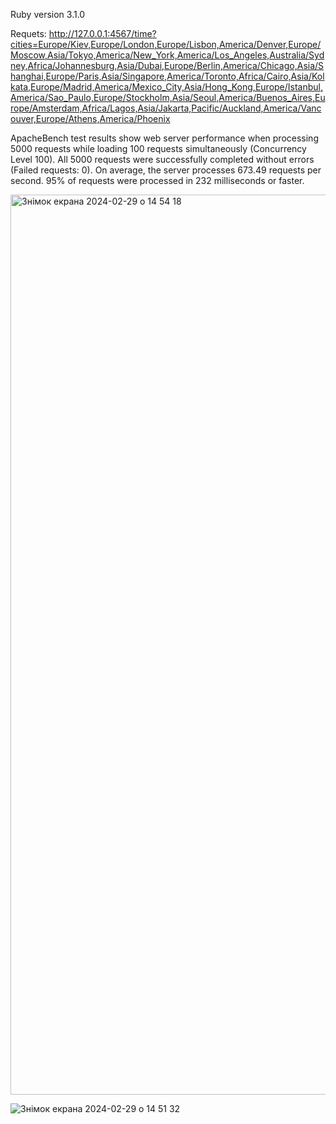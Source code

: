 Ruby version 3.1.0

Requets:
  http://127.0.0.1:4567/time?cities=Europe/Kiev,Europe/London,Europe/Lisbon,America/Denver,Europe/Moscow,Asia/Tokyo,America/New_York,America/Los_Angeles,Australia/Sydney,Africa/Johannesburg,Asia/Dubai,Europe/Berlin,America/Chicago,Asia/Shanghai,Europe/Paris,Asia/Singapore,America/Toronto,Africa/Cairo,Asia/Kolkata,Europe/Madrid,America/Mexico_City,Asia/Hong_Kong,Europe/Istanbul,America/Sao_Paulo,Europe/Stockholm,Asia/Seoul,America/Buenos_Aires,Europe/Amsterdam,Africa/Lagos,Asia/Jakarta,Pacific/Auckland,America/Vancouver,Europe/Athens,America/Phoenix


ApacheBench test results show web server performance when processing 5000 requests while loading 100 requests simultaneously (Concurrency Level 100). All 5000 requests were successfully completed without errors (Failed requests: 0). On average, the server processes 673.49 requests per second. 95% of requests were processed in 232 milliseconds or faster.

<img width="1440" alt="Знімок екрана 2024-02-29 о 14 54 18" src="https://github.com/Zoncovsky/ruby-utc-server/assets/87144955/2d76049c-b661-4755-829b-01f9d4c8d2ef">

![Знімок екрана 2024-02-29 о 14 51 32](https://github.com/Zoncovsky/ruby-utc-server/assets/87144955/13c81cdf-20eb-4725-b933-67bb50c19228)
